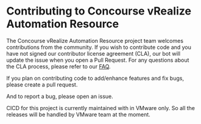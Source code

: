 # Contributing to Concourse vRealize Automation Resource

The Concourse vRealize Automation Resource project team welcomes contributions from the community. If you wish to contribute code and you have not signed our contributor license agreement (CLA), our bot will update the issue when you open a Pull Request. For any questions about the CLA process, please refer to our [FAQ](https://cla.vmware.com/faq).

If you plan on contributing code to add/enhance features and fix bugs, please create a pull request.

And to report a bug, please open an issue.

CICD for this project is currently maintained with in VMware only. 
So all the releases will be handled by VMware team at the moment.